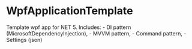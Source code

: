 # WpfApplicationTemplate
Template wpf app for NET 5. 
Includes:
	- DI pattern (MicrosoftDependencyInjection), 
	- MVVM pattern, 
	- Command pattern,
	- Settings (json)
